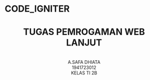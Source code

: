 # CODE_IGNITER
<h1 align="center">TUGAS PEMROGAMAN WEB LANJUT</h1><br>
<center>A.SAFA DHIATA<br>
1941723012<br>
KELAS TI 2B<br>

  </center>
